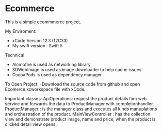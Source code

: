 # Ecommerce

This is a simple ecommmerce project.

My Enviroment:
- xCode Version 12.3 (12C33)
- My swift version : Swift 5


Technical:
- Alomofire is used as networking library
- SDWebImage is used as image downloader to help cache issues.
- CocoaPods is used as dependency manager

To Open Project: -Download the source code from github and open  Ecomerce.xcworkspace file with xCode.

Important classes:
ApiOperations: request the product details fom web service and forwards the data to ProductManager with completionhandler.
ProductManager : is the manager class and executes all kinds manuplations and orchestration of the product.
MainViewController : has the collection view and demonstrate product image, name and price, when the product is clicked detail view opens.

